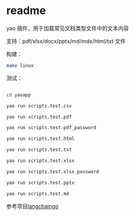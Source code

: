 # readme

yao 插件，用于加载常见文档类型文件中的文本内容

支持：pdf/xlsx/docx/pptx/md/mdx/html/txt 文件

构建：

```sh
make linux
```

测试：

```sh

cd yaoapp

yao run scripts.test.csv

yao run scripts.test.pdf

yao run scripts.test.pdf_password

yao run scripts.test.html

yao run scripts.test.txt

yao run scripts.test.xlsx

yao run scripts.test.xlsx_password

yao run scripts.test.pptx

yao run scripts.test.md
```

参考项目[langchaingo](https://github.com/tmc/langchaingo)
